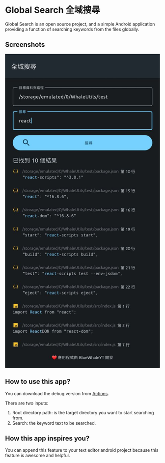 # Global Search 全域搜尋

Global Search is an open source project, and a simple Android application providing a function of searching keywords from the files globally.

## Screenshots

![screenshot1](screenshots/screenshot1.jpeg)

## How to use this app?

You can download the debug version from [Actions](https://github.com/BlueWhaleYT/GlobalSearch/actions).

There are two inputs:

1. Root directory path: is the target directory you want to start searching from.
2. Search: the keyword text to be searched.

## How this app inspires you?

You can append this feature to your text editor android project because this feature is awesome and helpful.
